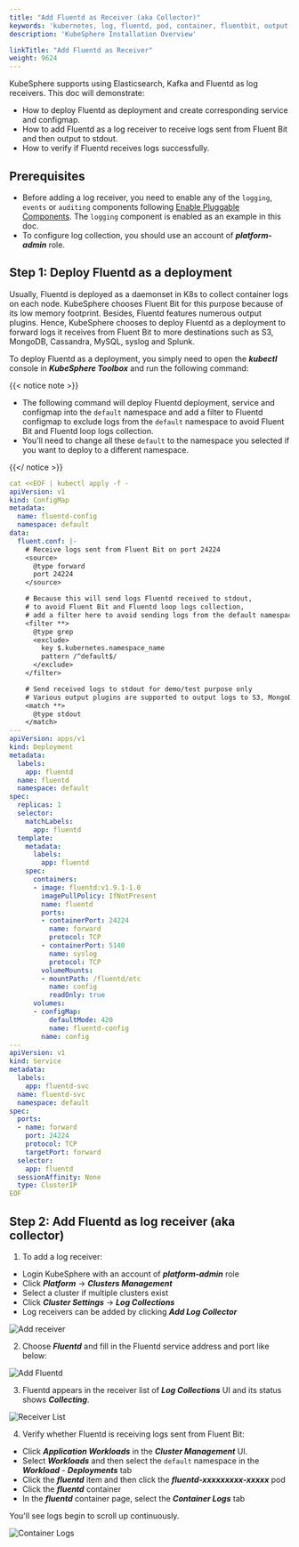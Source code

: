 ```yaml
---
title: "Add Fluentd as Receiver (aka Collector)"
keywords: 'kubernetes, log, fluentd, pod, container, fluentbit, output'
description: 'KubeSphere Installation Overview'

linkTitle: "Add Fluentd as Receiver"
weight: 9624
---
```

KubeSphere supports using Elasticsearch, Kafka and Fluentd as log receivers.
This doc will demonstrate:

- How to deploy Fluentd as deployment and create corresponding service and configmap.
- How to add Fluentd as a log receiver to receive logs sent from Fluent Bit and then output to stdout.
- How to verify if Fluentd receives logs successfully.

## Prerequisites

- Before adding a log receiver, you need to enable any of the `logging`, `events` or `auditing` components following [Enable Pluggable Components](https://kubesphere.io/docs/pluggable-components/). The `logging` component is enabled as an example in this doc.
- To configure log collection, you should use an account of ***platform-admin*** role.

## Step 1: Deploy Fluentd as a deployment

Usually, Fluentd is deployed as a daemonset in K8s to collect container logs on each node. KubeSphere chooses Fluent Bit for this purpose because of its low memory footprint. Besides, Fluentd features numerous output plugins. Hence, KubeSphere chooses to deploy Fluentd as a deployment to forward logs it receives from Fluent Bit to more destinations such as S3, MongoDB, Cassandra, MySQL, syslog and Splunk.

To deploy Fluentd as a deployment, you simply need to open  the ***kubectl*** console in ***KubeSphere Toolbox*** and run the following command:

{{< notice note >}}

- The following command will deploy Fluentd deployment, service and configmap into the `default` namespace and add a filter to Fluentd configmap to exclude logs from the `default` namespace to avoid Fluent Bit and Fluentd loop logs collection.
- You'll need to change all these `default` to the namespace you selected if you want to deploy to a different namespace.

{{</ notice >}}

```yaml
cat <<EOF | kubectl apply -f -
apiVersion: v1
kind: ConfigMap
metadata:
  name: fluentd-config
  namespace: default
data:
  fluent.conf: |-
    # Receive logs sent from Fluent Bit on port 24224
    <source>
      @type forward
      port 24224
    </source>

    # Because this will send logs Fluentd received to stdout,
    # to avoid Fluent Bit and Fluentd loop logs collection,
    # add a filter here to avoid sending logs from the default namespace to stdout again
    <filter **>
      @type grep
      <exclude>
        key $.kubernetes.namespace_name
        pattern /^default$/
      </exclude>
    </filter>

    # Send received logs to stdout for demo/test purpose only
    # Various output plugins are supported to output logs to S3, MongoDB, Cassandra, MySQL, syslog and Splunk etc.
    <match **>
      @type stdout
    </match>
---
apiVersion: apps/v1
kind: Deployment
metadata:
  labels:
    app: fluentd
  name: fluentd
  namespace: default
spec:
  replicas: 1
  selector:
    matchLabels:
      app: fluentd
  template:
    metadata:
      labels:
        app: fluentd
    spec:
      containers:
      - image: fluentd:v1.9.1-1.0
        imagePullPolicy: IfNotPresent
        name: fluentd
        ports:
        - containerPort: 24224
          name: forward
          protocol: TCP
        - containerPort: 5140
          name: syslog
          protocol: TCP
        volumeMounts:
        - mountPath: /fluentd/etc
          name: config
          readOnly: true
      volumes:
      - configMap:
          defaultMode: 420
          name: fluentd-config
        name: config
---
apiVersion: v1
kind: Service
metadata:
  labels:
    app: fluentd-svc
  name: fluentd-svc
  namespace: default
spec:
  ports:
  - name: forward
    port: 24224
    protocol: TCP
    targetPort: forward
  selector:
    app: fluentd
  sessionAffinity: None
  type: ClusterIP
EOF
```

## Step 2: Add Fluentd as log receiver (aka collector)

1. To add a log receiver:

- Login KubeSphere with an account of ***platform-admin*** role
- Click ***Platform*** -> ***Clusters Management***
- Select a cluster if multiple clusters exist
- Click ***Cluster Settings*** -> ***Log Collections***
- Log receivers can be added by clicking ***Add Log Collector***

![Add receiver](/images/docs/cluster-administration/cluster-settings/log-collections/add-receiver.png)

2. Choose ***Fluentd*** and fill in the Fluentd service address and port like below:

![Add Fluentd](/images/docs/cluster-administration/cluster-settings/log-collections/add-fluentd.png)

3. Fluentd appears in the receiver list of ***Log Collections*** UI and its status shows ***Collecting***.

![Receiver List](/images/docs/cluster-administration/cluster-settings/log-collections/receiver-list.png)


4. Verify whether Fluentd is receiving logs sent from Fluent Bit:

- Click ***Application Workloads*** in the ***Cluster Management*** UI.
- Select ***Workloads*** and then select the `default` namespace in the ***Workload*** - ***Deployments*** tab
- Click the ***fluentd*** item and then click the ***fluentd-xxxxxxxxx-xxxxx*** pod
- Click the ***fluentd*** container
- In the ***fluentd*** container page, select the ***Container Logs*** tab

You'll see logs begin to scroll up continuously.

![Container Logs](/images/docs/cluster-administration/cluster-settings/log-collections/container-logs.png)